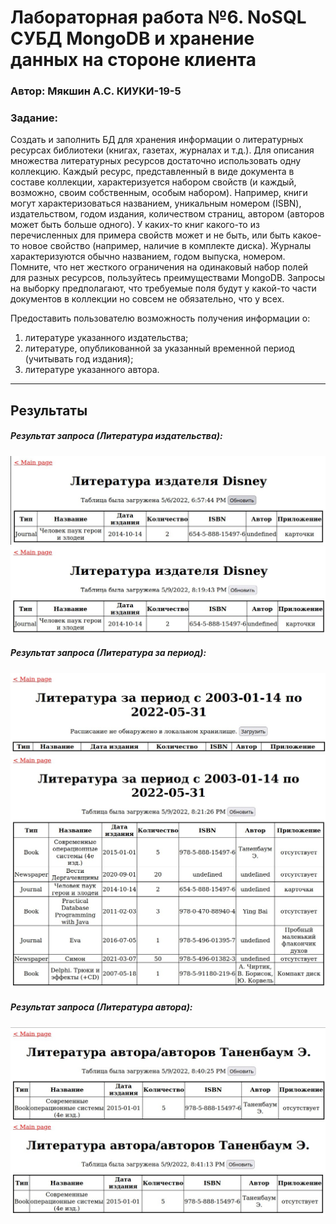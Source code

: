 
# Лабораторная работа №6. NoSQL СУБД MongoDB и хранение данных на стороне клиента

### Автор: Мякшин А.С. КИУКИ-19-5 
### Задание:

Создать и заполнить БД для хранения информации о литературных ресурсах 
библиотеки (книгах, газетах, журналах и т.д.). Для описания множества 
литературных ресурсов достаточно использовать одну коллекцию. Каждый 
ресурс, представленный в виде документа в составе коллекции, характеризуется 
набором свойств (и каждый, возможно, своим собственным, особым набором). 
Например, книги могут характеризоваться названием, уникальным номером (ISBN),
издательством, годом издания, количеством страниц, автором (авторов может 
быть больше одного). У каких-то книг какого-то из перечисленных для примера
свойств может и не быть, или быть какое-то новое свойство (например, наличие
в комплекте диска). Журналы характеризуются обычно названием, годом выпуска,
номером. Помните, что нет жесткого ограничения на одинаковый набор полей для
разных ресурсов, пользуйтесь преимуществами MongoDB. Запросы на выборку 
предполагают, что требуемые поля будут у какой-то части документов в коллекции
но совсем не обязательно, что у всех.

Предоставить пользователю возможность получения информации о:
1. литературе указанного издательства;
2. литературе, опубликованной за указанный временной период (учитывать год издания);
3. литературе указанного автора.

--- 

## Результаты

##### Результат запроса (Литература издательства):
![res](docs/disney1.jpg)
![res](docs/disney2.jpg)

#####  Результат запроса (Литература за период):
![res](docs/books1.jpg)
![res](docs/books2.jpg)

##### Результат запроса (Литература автора):
![res](docs/authors1.jpg)
![res](docs/authors2.jpg)